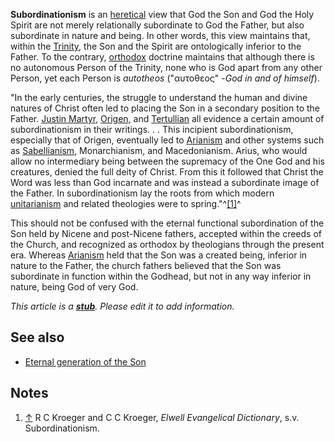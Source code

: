 **Subordinationism** is an [heretical](Heresy "Heresy") view that
God the Son and God the Holy Spirit are not merely relationally
subordinate to God the Father, but also subordinate in nature and
being. In other words, this view maintains that, within the
[Trinity](Trinity "Trinity"), the Son and the Spirit are
ontologically inferior to the Father. To the contrary,
[orthodox](Orthodox "Orthodox") doctrine maintains that although
there is no autonomous Person of the Trinity, none who is God apart
from any other Person, yet each Person is *autotheos* ("αυτοθεος"
-*God in and of himself*).

"In the early centuries, the struggle to understand the human and
divine natures of Christ often led to placing the Son in a
secondary position to the Father.
[Justin Martyr](Justin_Martyr "Justin Martyr"),
[Origen](Origen "Origen"), and
[Tertullian](Tertullian "Tertullian") all evidence a certain amount
of subordinationism in their writings. . . This incipient
subordinationism, especially that of Origen, eventually led to
[Arianism](Arianism "Arianism") and other systems such as
[Sabellianism](Sabellianism "Sabellianism"), Monarchianism, and
Macedonianism. Arius, who would allow no intermediary being between
the supremacy of the One God and his creatures, denied the full
deity of Christ. From this it followed that Christ the Word was
less than God incarnate and was instead a subordinate image of the
Father. In subordinationism lay the roots from which modern
[unitarianism](Unitarianism "Unitarianism") and related theologies
were to spring."^[[1]](#note-0)^

This should not be confused with the eternal functional
subordination of the Son held by Nicene and post-Nicene fathers,
accepted within the creeds of the Church, and recognized as
orthodox by theologians through the present era. Whereas
[Arianism](Arianism "Arianism") held that the Son was a created
being, inferior in nature to the Father, the church fathers
believed that the Son was subordinate in function within the
Godhead, but not in any way inferior in nature, being God of very
God.

*This article is a **[stub](http://www.theopedia.com/Category:Theopedia_stubs "Category:Theopedia stubs")**. Please edit it to add information.*
## See also

-   [Eternal generation of the Son](Eternal_generation_of_the_Son "Eternal generation of the Son")

## Notes

1.  [↑](#ref-0) R C Kroeger and C C Kroeger,
    *Elwell Evangelical Dictionary*, s.v. Subordinationism.




